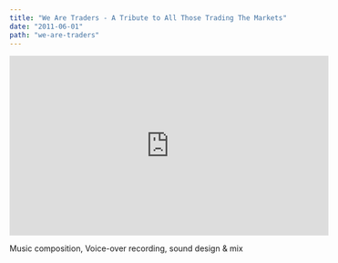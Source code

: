 ```yaml
---
title: "We Are Traders - A Tribute to All Those Trading The Markets"
date: "2011-06-01"
path: "we-are-traders"
---
```


<iframe width="560" height="315" src="https://www.youtube-nocookie.com/embed/MwKYjZ_8EcE" frameborder="0" allow="accelerometer; autoplay; encrypted-media; gyroscope; picture-in-picture" allowfullscreen></iframe>

Music composition, Voice-over recording, sound design & mix
